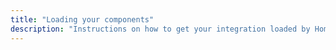 ```yaml
---
title: "Loading your components"
description: "Instructions on how to get your integration loaded by Home Assistant."
---
```


<script>
window.location = 'https://developers.home-assistant.io/docs/en/creating_component_loading.html';
</script>